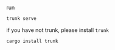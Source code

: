 run

```bash
trunk serve
```
if you have not trunk, please install `trunk`
```bash
cargo install trunk
```